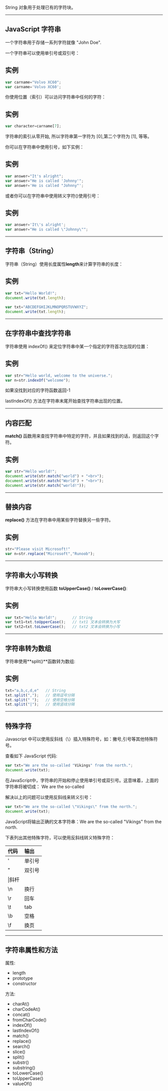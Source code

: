String 对象用于处理已有的字符块。

---

## JavaScript 字符串

一个字符串用于存储一系列字符就像 "John Doe".

一个字符串可以使用单引号或双引号：

## 实例

``` js
var carname="Volvo XC60";  
var carname='Volvo XC60';
```

你使用位置（索引）可以访问字符串中任何的字符：

## 实例

``` js
var character=carname[7];
```

字符串的索引从零开始, 所以字符串第一字符为 [0],第二个字符为 [1], 等等。

你可以在字符串中使用引号，如下实例：

## 实例

``` js
var answer="It's alright";  
var answer="He is called 'Johnny'";  
var answer='He is called "Johnny"';
```
或者你可以在字符串中使用转义字符(\)使用引号：

## 实例

``` js
var answer='It\'s alright';  
var answer="He is called \"Johnny\"";
```
  

---

## 字符串（String）

字符串（String）使用长度属性**length**来计算字符串的长度：

## 实例

``` js
var txt="Hello World!";  
document.write(txt.length);  
  
var txt="ABCDEFGHIJKLMNOPQRSTUVWXYZ";  
document.write(txt.length);
```

---

## 在字符串中查找字符串

字符串使用 indexOf() 来定位字符串中某一个指定的字符首次出现的位置：

## 实例

``` js
var str="Hello world, welcome to the universe.";  
var n=str.indexOf("welcome");
```
如果没找到对应的字符函数返回-1

lastIndexOf() 方法在字符串末尾开始查找字符串出现的位置。

---

## 内容匹配

**match()** 函数用来查找字符串中特定的字符，并且如果找到的话，则返回这个字符。

## 实例

``` js
var str="Hello world!";  
document.write(str.match("world") + "<br>");  
document.write(str.match("World") + "<br>");  
document.write(str.match("world!"));
```
---

## 替换内容

**replace()** 方法在字符串中用某些字符替换另一些字符。

## 实例

``` js
str="Please visit Microsoft!"  
var n=str.replace("Microsoft","Runoob");  
```


---

## 字符串大小写转换

字符串大小写转换使用函数 **toUpperCase()** / **toLowerCase()**:

## 实例

``` js
var txt="Hello World!";       // String  
var txt1=txt.toUpperCase();   // txt1 文本会转换为大写  
var txt2=txt.toLowerCase();   // txt2 文本会转换为小写
```


---

## 字符串转为数组

字符串使用**split()**函数转为数组:

## 实例

``` js
txt="a,b,c,d,e"   // String  
txt.split(",");   // 使用逗号分隔  
txt.split(" ");   // 使用空格分隔  
txt.split("|");   // 使用竖线分隔 
```


---

## 特殊字符

Javascript 中可以使用反斜线（\）插入特殊符号，如：撇号,引号等其他特殊符号。

查看如下 JavaScript 代码:

``` js
var txt="We are the so-called "Vikings" from the north.";  
document.write(txt);
```

在JavaScript中，字符串的开始和停止使用单引号或双引号。这意味着，上面的字符串将被切成： We are the so-called

解决以上的问题可以使用反斜线来转义引号：

``` js
var txt="We are the so-called \"Vikings\" from the north.";  
document.write(txt);
```

JavaScript将输出正确的文本字符串：We are the so-called "Vikings" from the north.

下表列出其他特殊字符，可以使用反斜线转义特殊字符：

|代码|输出|
|:--|:--|
|\'|单引号|
|\"|双引号|
|\\|斜杆|
|\n|换行|
|\r|回车|
|\t|tab|
|\b|空格|
|\f|换页|

  

---

## 字符串属性和方法

属性:

- length
- prototype
- constructor

方法:

- charAt()
- charCodeAt()
- concat()
- fromCharCode()
- indexOf()
- lastIndexOf()
- match()
- replace()
- search()
- slice()
- split()
- substr()
- substring()
- toLowerCase()
- toUpperCase()
- valueOf()
